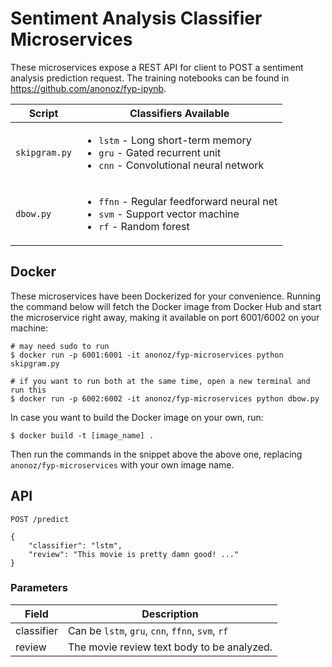 # Sentiment Analysis Classifier Microservices

These microservices expose a REST API for client to POST a sentiment analysis prediction request. The training notebooks can be found in <https://github.com/anonoz/fyp-ipynb>.

Script | Classifiers Available
-------|----------------------
`skipgram.py` | <ul><li>`lstm` - Long short-term memory</li><li>`gru` - Gated recurrent unit</li><li>`cnn` - Convolutional neural network</li></ul>
`dbow.py` | <ul><li>`ffnn` - Regular feedforward neural net</li><li>`svm` - Support vector machine</li><li>`rf` - Random forest</li></ul>

## Docker

These microservices have been Dockerized for your convenience. Running the command below will fetch the Docker image from Docker Hub and start the microservice right away, making it available on port 6001/6002 on your machine:

```
# may need sudo to run
$ docker run -p 6001:6001 -it anonoz/fyp-microservices python skipgram.py

# if you want to run both at the same time, open a new terminal and run this
$ docker run -p 6002:6002 -it anonoz/fyp-microservices python dbow.py
```

In case you want to build the Docker image on your own, run:

```
$ docker build -t [image_name] .
```

Then run the commands in the snippet above the above one, replacing `anonoz/fyp-microservices` with your own image name.

## API

```
POST /predict

{
    "classifier": "lstm",
    "review": "This movie is pretty damn good! ..."
}
```

### Parameters

Field      | Description
-----------|--------------------------------------------------
classifier | Can be `lstm`, `gru`, `cnn`, `ffnn`, `svm`, `rf`
review     | The movie review text body to be analyzed.
